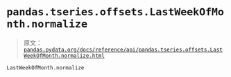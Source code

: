 # `pandas.tseries.offsets.LastWeekOfMonth.normalize`

> 原文：[`pandas.pydata.org/docs/reference/api/pandas.tseries.offsets.LastWeekOfMonth.normalize.html`](https://pandas.pydata.org/docs/reference/api/pandas.tseries.offsets.LastWeekOfMonth.normalize.html)

```py
LastWeekOfMonth.normalize
```
